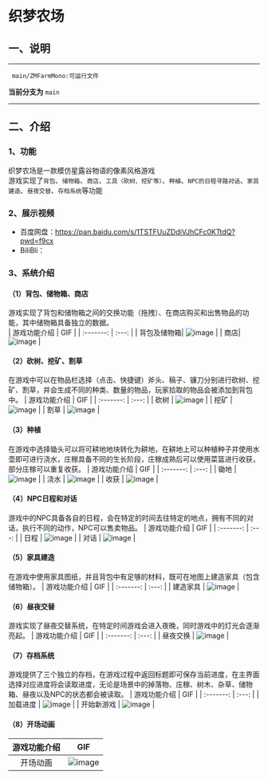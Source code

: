 # 织梦农场
## 一、说明
___

     main/ZMFarmMono:可运行文件


**当前分支为** `main`
___
 ## 二、介绍
### 1、功能
织梦农场是一款模仿星露谷物语的像素风格游戏
<br>游戏实现了`背包`、`储物箱`、`商店`、`工具（砍树、挖矿等）`、`种植`、`NPC的日程寻路对话`、`家具建造`、`昼夜交替`、`存档系统`等功能
### 2、展示视频
  * 百度网盘：https://pan.baidu.com/s/1TSTFUuZDdiVJhCFc0KTtdQ?pwd=f9cx
  * BiliBli：
### 3、系统介绍
#### （1）背包、储物箱、商店
游戏实现了背包和储物箱之间的交换功能（拖拽）、在商店购买和出售物品的功能，其中储物箱具备独立的数据。<br>
| 游戏功能介绍    | GIF |
| :-------: | :---: | 
| 背包及储物箱| ![image](https://github.com/ColdPlayll/Gif/blob/main/ZMFarm/beibao.gif?raw=true) |
| 商店| ![image](https://github.com/ColdPlayll/Gif/blob/main/ZMFarm/shangdian.gif?raw=true) |
#### （2）砍树、挖矿、割草
在游戏中可以在物品栏选择（点击、快捷键）斧头、稿子、镰刀分别进行砍树、挖矿、割草，并会生成不同的种类、数量的物品，玩家拾取的物品会被添加到背包中。
| 游戏功能介绍   | GIF |
| :-------: | :---: | 
|   砍树  | ![image](https://github.com/ColdPlayll/Gif/blob/main/ZMFarm/kanshu.gif?raw=true) |
|   挖矿  | ![image](https://github.com/ColdPlayll/Gif/blob/main/ZMFarm/wakuang.gif?raw=true) |
|   割草  | ![image](https://github.com/ColdPlayll/Gif/blob/main/ZMFarm/gecao2.gif?raw=true) |
#### （3）种植
在游戏中选择锄头可以将可耕地地块转化为耕地，在耕地上可以种植种子并使用水壶即可进行浇水，庄稼具备不同的生长阶段，庄稼成熟后可以使用菜篮进行收获，部分庄稼可以重复收获。
| 游戏功能介绍   | GIF |
| :-------: | :---: | 
|   锄地  | ![image](https://github.com/ColdPlayll/Gif/blob/main/ZMFarm/chudi.gif?raw=true) |
|   浇水  | ![image](https://github.com/ColdPlayll/Gif/blob/main/ZMFarm/jiaoshui.gif?raw=true) |
|   收获  | ![image](https://github.com/ColdPlayll/Gif/blob/main/ZMFarm/shouhuo.gif?raw=true) |
#### （4）NPC日程和对话
游戏中的NPC具备各自的日程，会在特定的时间去往特定的地点，拥有不同的对话，执行不同的动作，NPC可以售卖物品。
| 游戏功能介绍   | GIF |
| :-------: | :---: | 
|   日程  | ![image](https://github.com/ColdPlayll/Gif/blob/main/ZMFarm/duihua.gif?raw=true) |
|   对话  | ![image](https://github.com/ColdPlayll/Gif/blob/main/ZMFarm/duihua.gif?raw=true) |
#### （5）家具建造
在游戏中使用家具图纸，并且背包中有足够的材料，既可在地图上建造家具（包含储物箱）。
| 游戏功能介绍   | GIF |
| :-------: | :---: | 
|   建造家具  | ![image](https://github.com/ColdPlayll/Gif/blob/main/ZMFarm/jiaju.gif?raw=true) |
#### （6）昼夜交替
游戏实现了昼夜交替系统，在特定时间游戏会进入夜晚，同时游戏中的灯光会逐渐亮起。
| 游戏功能介绍   | GIF |
| :-------: | :---: | 
|   昼夜交换  | ![image](https://github.com/ColdPlayll/Gif/blob/main/ZMFarm/zhouye.gif?raw=true) |
#### （7）存档系统
游戏提供了三个独立的存档，在游戏过程中返回标题即可保存当前进度，在主界面选择对应进度将会读取进度，无论是场景中的掉落物、庄稼、树木、杂草、储物箱、昼夜以及NPC的状态都会被读取。
| 游戏功能介绍   | GIF |
| :-------: | :---: | 
|   加载进度  | ![image](https://github.com/ColdPlayll/Gif/blob/main/ZMFarm/baocun.gif?raw=true) |
|   开始新游戏  | ![image](https://github.com/ColdPlayll/Gif/blob/main/ZMFarm/baocun.gif?raw=true) |
#### （8）开场动画
| 游戏功能介绍   | GIF |
| :-------: | :---: | 
|   开场动画  | ![image](https://github.com/ColdPlayll/Gif/blob/main/ZMFarm/kaichangdonghua.gif?raw=true) |




  




